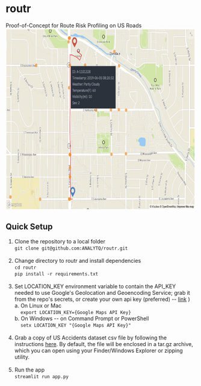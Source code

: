 # routr
Proof-of-Concept for Route Risk Profiling on US Roads
<img src="assets/routr-demo.jpg" height="480px" />

## Quick Setup
1. Clone the repository to a local folder <br/>
```git clone git@github.com:ANALYTQ/routr.git```<br/><br/>
2. Change directory to routr and install dependencies <br/>
```cd routr``` <br/>
```pip install -r requirements.txt```<br/><br/>
3. Set LOCATION_KEY environment variable to contain the API_KEY needed to use Google's Geolocation and Geoencoding Service; grab it from the repo's secrets, or create your own api key (preferred) -- <a href="https://developers.google.com/maps/documentation/javascript/get-api-key">link</a> )<br/>
a. On Linux or Mac<br/>
&nbsp;&nbsp;&nbsp;&nbsp;```export LOCATION_KEY={Google Maps API Key}```<br/>
b. On Windows -- on Command Prompt or PowerShell<br/>
&nbsp;&nbsp;&nbsp;&nbsp;```setx LOCATION_KEY "{Google Maps API Key}"```<br/><br/>
4. Grab a copy of US Accidents dataset csv file by following the instructions <a href="https://smoosavi.org/datasets/us_accidents">here</a>. By default, the file will be enclosed in a tar.gz archive, which you can open using your Finder/Windows Explorer or zipping utility.<br/><br/>
5. Run the app<br/>
```streamlit run app.py```
